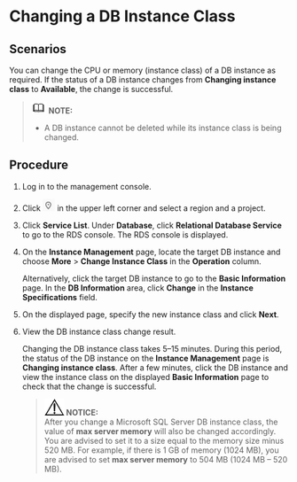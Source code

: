 # Changing a DB Instance Class<a name="en-us_topic_sqlserver_scale_rds"></a>

## Scenarios<a name="en-us_topic_0134328161_section38106127132942"></a>

You can change the  CPU or memory  \(instance class\) of a DB instance as required. If the status of a DB instance changes from  **Changing instance class**  to  **Available**, the change is successful.

>![](public_sys-resources/icon-note.gif) **NOTE:**   
>-   A DB instance cannot be deleted while its instance class is being changed.  

## Procedure<a name="section1178211784615"></a>

1.  Log in to the management console.
2.  Click  ![](figures/region.png)  in the upper left corner and select a region and a project.
3.  Click  **Service List**. Under  **Database**, click  **Relational Database Service**  to go to the RDS console. The RDS console is displayed.
4.  On the  **Instance Management**  page, locate the target DB instance and choose  **More**  \>  **Change Instance Class**  in the  **Operation**  column.

    Alternatively, click the target DB instance to go to the  **Basic Information**  page. In the  **DB Information**  area, click  **Change**  in the  **Instance Specifications**  field.

5.  On the displayed page, specify the new instance class and click  **Next**.
6.  View the DB instance class change result.

    Changing the DB instance class takes 5–15 minutes. During this period, the status of the DB instance on the  **Instance Management**  page is  **Changing instance class**. After a few minutes, click the DB instance and view the instance class on the displayed  **Basic Information**  page to check that the change is successful.

    >![](public_sys-resources/icon-notice.gif) **NOTICE:**   
    >After you change a Microsoft SQL Server DB instance class, the value of  **max server memory**  will also be changed accordingly. You are advised to set it to a size equal to the memory size minus 520 MB. For example, if there is 1 GB of memory \(1024 MB\), you are advised to set  **max server memory**  to 504 MB \(1024 MB – 520 MB\).  


